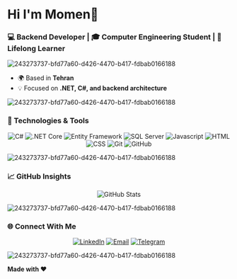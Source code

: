# Hi I'm Momen👋

### 💻 Backend Developer | 🎓 Computer Engineering Student | 🌱 Lifelong Learner
![243273737-bfd77a60-d426-4470-b417-fdbab0166188](https://github.com/user-attachments/assets/3a5185ef-15c0-4981-a0c8-8b05b28799e6)

- 🌍 Based in **Tehran**  
- 💡 Focused on **.NET, C#, and backend architecture** 

![243273737-bfd77a60-d426-4470-b417-fdbab0166188](https://github.com/user-attachments/assets/3a5185ef-15c0-4981-a0c8-8b05b28799e6)

### 🧠 Technologies & Tools
<div align="center">

![C#](https://img.shields.io/badge/C%23-239120?style=for-the-badge&logo=csharp&logoColor=white)
![.NET Core](https://img.shields.io/badge/.NET%20Core-512BD4?style=for-the-badge&logo=dotnet&logoColor=white)
![Entity Framework](https://img.shields.io/badge/Entity%20Framework-68217A?style=for-the-badge&logo=dotnet&logoColor=white)
![SQL Server](https://img.shields.io/badge/SQL%20Server-CC2927?style=for-the-badge&logo=microsoftsqlserver&logoColor=white)
![Javascript](https://img.shields.io/badge/JavaScript-323330?style=for-the-badge&logo=javascript&logoColor=F7DF1E)
![HTML](https://img.shields.io/badge/HTML5-E34F26?style=for-the-badge&logo=html5&logoColor=white)
![CSS](https://img.shields.io/badge/CSS3-1572B6?style=for-the-badge&logo=css3&logoColor=white)
![Git](https://img.shields.io/badge/Git-F05033?style=for-the-badge&logo=git&logoColor=white)
![GitHub](https://img.shields.io/badge/GitHub-181717?style=for-the-badge&logo=github&logoColor=white)

</div>

![243273737-bfd77a60-d426-4470-b417-fdbab0166188](https://github.com/user-attachments/assets/3a5185ef-15c0-4981-a0c8-8b05b28799e6)

### 📈 GitHub Insights

<div align="center">

![GitHub Stats](https://github-readme-stats.vercel.app/api?username=Momen-Tajik&show_icons=true&theme=tokyonight&hide_border=true&border_radius=10)

</div>

![243273737-bfd77a60-d426-4470-b417-fdbab0166188](https://github.com/user-attachments/assets/3a5185ef-15c0-4981-a0c8-8b05b28799e6)

### 🌐 Connect With Me

<div align="center">

[![LinkedIn](https://img.shields.io/badge/LinkedIn-0A66C2?style=for-the-badge&logo=linkedin&logoColor=white)](https://www.linkedin.com/in/momen-tajik-programmer)
[![Email](https://img.shields.io/badge/Email-D14836?style=for-the-badge&logo=gmail&logoColor=white)](mailto:tajikmomen90@gmail.com)
[![Telegram](https://img.shields.io/badge/Telegram-26A5E4?style=for-the-badge&logo=telegram&logoColor=white)](https://t.me/itsArshaDev)

</div>

![243273737-bfd77a60-d426-4470-b417-fdbab0166188](https://github.com/user-attachments/assets/3a5185ef-15c0-4981-a0c8-8b05b28799e6)


__Made with ❤️__
